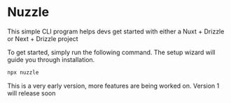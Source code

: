 # Nuzzle

This simple CLI program helps devs get started with either a Nuxt + Drizzle or Next + Drizzle project

To get started, simply run the following command. The setup wizard will guide you through installation.
``` bash
npx nuzzle
```

This is a very early version, more features are being worked on. Version 1 will release soon
